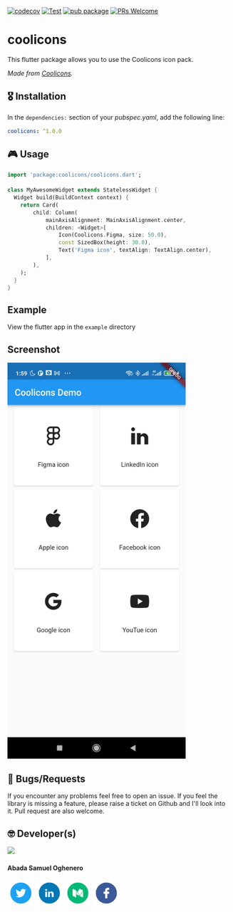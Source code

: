 [![codecov](https://codecov.io/gh/Mastersam07/coolicons/branch/master/graph/badge.svg?token=B9WCNOYUBH)](https://codecov.io/gh/Mastersam07/coolicons)
[![Test](https://github.com/Mastersam07/coolicons/actions/workflows/test.yml/badge.svg)](https://github.com/Mastersam07/coolicons/actions/workflows/test.yml)
[![pub package](https://img.shields.io/pub/v/coolicons.svg?color=success&style=flat-square)](https://pub.dartlang.org/packages/coolicons)
[![PRs Welcome](https://img.shields.io/badge/PRs-welcome-success.svg?style=flat-square)](https://github.com/Mastersam07/coolicons/pulls)

# coolicons

This flutter package allows you to use the Coolicons icon pack.

*Made from [Coolicons](https://coolicons.cool/).*

## 🎖 Installation

In the `dependencies:` section of your _pubspec.yaml_, add the following line:

```yaml
coolicons: ^1.0.0
```

## 🎮 Usage

```dart
import 'package:coolicons/coolicons.dart';

class MyAwesomeWidget extends StatelessWidget {
  Widget build(BuildContext context) {
    return Card(
        child: Column(
            mainAxisAlignment: MainAxisAlignment.center,
            children: <Widget>[
                Icon(Coolicons.Figma, size: 50.0),
                const SizedBox(height: 30.0),
                Text('Figma icon', textAlign: TextAlign.center),
            ],
        ),
    );
  }
}
```

## Example

View the flutter app in the `example` directory

## Screenshot
<img src="https://github.com/Mastersam07/coolicons/raw/master/screenshots/1.jpg" width="400">

## 🐛 Bugs/Requests

If you encounter any problems feel free to open an issue. If you feel the library is
missing a feature, please raise a ticket on Github and I'll look into it.
Pull request are also welcome.

## 🤓 Developer(s)

[<img src="https://avatars3.githubusercontent.com/u/31275429?s=460&u=b935d608a06c1604bae1d971e69a731480a27d46&v=4" width="180" />](https://mastersam.tech)
#### **Abada Samuel Oghenero**
<p>
<a href="https://twitter.com/mastersam_"><img src="https://github.com/aritraroy/social-icons/blob/master/twitter-icon.png?raw=true" width="60"></a>
<a href="https://linkedin.com/in/abada-samuel/"><img src="https://github.com/aritraroy/social-icons/blob/master/linkedin-icon.png?raw=true" width="60"></a>
<a href="https://medium.com/@sammytech"><img src="https://github.com/aritraroy/social-icons/blob/master/medium-icon.png?raw=true" width="60"></a>
<a href="https://facebook.com/abada.samueloghenero"><img src="https://github.com/aritraroy/social-icons/blob/master/facebook-icon.png?raw=true" width="60"></a>
</p>